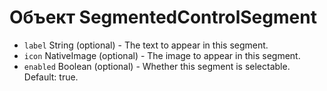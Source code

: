 # Объект SegmentedControlSegment

* `label` String (optional) - The text to appear in this segment.
* `icon` NativeImage (optional) - The image to appear in this segment.
* `enabled` Boolean (optional) - Whether this segment is selectable. Default: true.